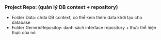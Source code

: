### Project Repo: (quản lý DB context + repository)
- Folder Data: chứa DB context, có thể kèm thêm data khởi tạo cho database
- Folder GenericRepositoy: danh sách interface repository + thực thể hiện thực của nó